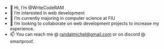 - 👋 Hi, I’m @WriteCodeRAM
- 👀 I’m interested in web development
- 🌱 I’m currently majoring in computer science at FIU
- 💞️ I’m looking to collaborate on web development projects to increase my experience.
- 📫 You can reach me @ randalmichel@gmail.com or on discord @ smartproof. 

<!---
WriteCodeRAM/WriteCodeRAM is a ✨ special ✨ repository because its `README.md` (this file) appears on your GitHub profile.
You can click the Preview link to take a look at your changes.
--->
